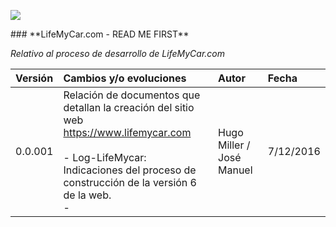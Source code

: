 <p align="left">
<img src="https://s13.postimg.org/bl787p213/Life_My_Car_Github.png">
</p>
### **LifeMyCar.com - READ ME FIRST**

_Relativo al proceso de desarrollo de LifeMyCar.com_






| Versión |Cambios y/o evoluciones |Autor|Fecha|
|:------------- |:---------------|:---------------|:---------------|
| 0.0.001    | Relación de documentos que detallan la creación del sitio web https://www.lifemycar.com</br></br>- Log-LifeMycar: Indicaciones del proceso de construcción de la versión 6 de la web.</br>- </br>|Hugo Miller / José Manuel|7/12/2016|
